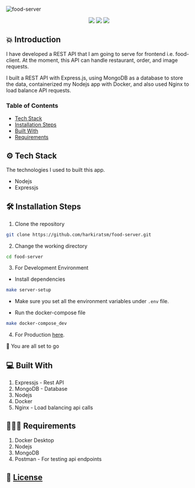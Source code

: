 ![food-server](https://socialify.git.ci/harkiratsm/food-server/image?description=1&descriptionEditable=REST%20API%20aka%20food-server&font=Inter&language=1&owner=1&pattern=Brick%20Wall&theme=Light)
<p align="center">
  <img src="https://img.shields.io/github/license/harkiratsm/food-server" />
  <img src="https://img.shields.io/badge/Author-harkiratsm-orange" />
  <img src="https://img.shields.io/docker/pulls/harkiratsm/food-server.svg" />
  
</p>

## 💥 Introduction

I have developed a REST API that I am going to serve for frontend i.e. food-client. At the moment, this API can handle restaurant, order, and image requests.

I built a REST API with Express.js, using MongoDB as a database to store the data, containerized my Nodejs app with Docker, and also used Nginx to load balance API requests.


### Table of Contents

- [Tech Stack](#tech-stack)
- [Installation Steps](#install-step)
- [Built With](#built-with)
- [Requirements](#requires)




## ⚙️ Tech Stack

The technologies I used to built this app.

- Nodejs
- Expressjs

## 🛠️ Installation Steps

1. Clone the repository

```bash
git clone https://github.com/harkiratsm/food-server.git
```

2. Change the working directory

```bash
cd food-server
```
3. For Development Environment 
  - Install dependencies

  ```bash
  make server-setup
  ```
  - Make sure you set all the environment variables under ```.env``` file.

  - Run the docker-compose file 

  ```bash
  make docker-compose_dev
  ``` 

4. For Production [here](https://github.com/harkiratsm/food-server/blob/main/LEARNING.md#prod).

🚀 You are all set to go

## 💻 Built With

1. Expressjs - Rest API
2. MongoDB - Database
3. Nodejs
4. Docker 
5. Nginx - Load balancing api calls

## 🙋🏻‍♂️ Requirements 

1. Docker Desktop
2. Nodejs 
3. MongoDB
4. Postman - For testing api endpoints 

## 📖 [License](https://github.com/harkiratsm/food-server/blob/main/License)
